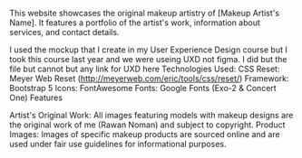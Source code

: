 This website showcases the original makeup artistry of [Makeup Artist's Name].  It features a portfolio of the artist's work, information about services, and contact details.

I used the mockup that I create in my User Experience Design course but I took this course last year and we were useing UXD not figma. I did but the file but cannot but any link for UXD here
Technologies Used:
CSS Reset: Meyer Web Reset (http://meyerweb.com/eric/tools/css/reset/)
Framework: Bootstrap 5
Icons: FontAwesome
Fonts: Google Fonts (Exo-2 & Concert One)
Features

Artist's Original Work: All images featuring models with makeup designs are the original work of me (Rawan Noman) and subject to copyright.
Product Images: Images of specific makeup products are sourced online and are used under fair use guidelines for informational purposes.
